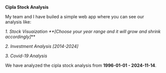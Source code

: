 **Cipla Stock Analysis**

My team and I have builed a simple web app where you can see our analysis like: 

_1. Stock Visuaization **[Choose your year range and it will grow and shrink accordingly]_**

_2. Investment Analysis [2014-2024]_

_3. Covid-19 Analysis_

We have analyzed the cipla stock analysis from 
**1996-01-01 - 2024-11-14**. 
